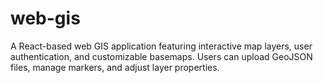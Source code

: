 # web-gis
A React-based web GIS application featuring interactive map layers, user authentication, and customizable basemaps. Users can upload GeoJSON files, manage markers, and adjust layer properties.
